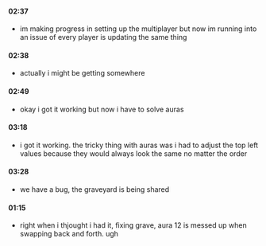 
#### 02:37
- im making progress in setting up the multiplayer but now im running into an issue of every player is updating the same thing

#### 02:38
- actually i might be getting somewhere

#### 02:49
- okay i got it working but now i have to solve auras

#### 03:18
- i got it working. the tricky thing with auras was i had to adjust the top left values because they would always look the same no matter the order

#### 03:28
- we have a bug, the graveyard is being shared

#### 01:15
- right when i thjought i had it, fixing grave, aura 12 is messed up when swapping back and forth. ugh
